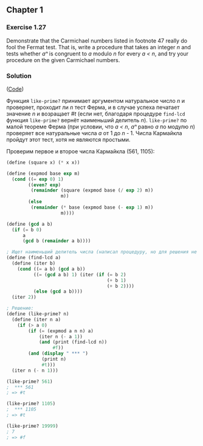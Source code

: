 ## Chapter 1

### Exercise 1.27

Demonstrate that the Carmichael numbers listed in footnote 47 really do fool the Fermat test. That is, write a procedure that takes an integer _n_ and tests whether _aⁿ_ is congruent to _a_ modulo _n_ for every _a < n_, and try your procedure on the given Carmichael numbers.

### Solution

([Code](../../src/Chapter%201/Exercise%201.27.scm))

Функция `like-prime?` принимает аргументом натуральное число _n_ и проверяет, проходит ли _n_ тест Ферма, и в случае успеха печатает значение _n_ и возращает _#t_ (если нет, благодаря процедуре `find-lcd` функция `like-prime?` вернёт наименьший делитель _n_). `like-prime?` по малой теореме Ферма (при условии, что _a < n_, _aⁿ_ равно _a_ по модулю _n_) проверяет все натуральные числа _a_ от 1 до _n_ - 1. Числа Кармайкла пройдут этот тест, хотя не являются простыми.

Проверим первое и второе числа Кармайкла (561, 1105):

```scheme
(define (square x) (* x x))

(define (expmod base exp m)
  (cond ((= exp 0) 1)
        ((even? exp)
         (remainder (square (expmod base (/ exp 2) m))
                    m))
        (else
         (remainder (* base (expmod base (- exp 1) m))
                    m))))

(define (gcd a b)
  (if (= b 0)
      a
      (gcd b (remainder a b))))

; Ищет наименьший делитель числа (написал процедуру, но для решения не нужна).
(define (find-lcd a)
  (define (iter b)
    (cond ((= a b) (gcd a b))
          ((= (gcd a b) 1) (iter (if (= b 2)
                                     (+ b 1)
                                     (+ b 2))))
          (else (gcd a b))))
  (iter 2))

; Решение:
(define (like-prime? n)
  (define (iter n a)
    (if (> a 0)
        (if (= (expmod a n n) a)
            (iter n (- a 1))
            (and (print (find-lcd n))
                 #f))
        (and (display " *** ")
             (print n)
             #t)))
  (iter n (- n 1)))

(like-prime? 561)
;  *** 561
; => #t

(like-prime? 1105)
;  *** 1105
; => #t

(like-prime? 19999)
; 7
; => #f
```
